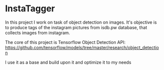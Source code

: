 # InstaTagger
In this project I work on task of object detection on images. It's objective is to produce tags of the instagram pictures from isdb.pw database, that collects images from instagram.

The core of this project is Tensorflow Object Detection API:
https://github.com/tensorflow/models/tree/master/research/object_detection

I use it as a base and build upon it and optimize it to my needs

